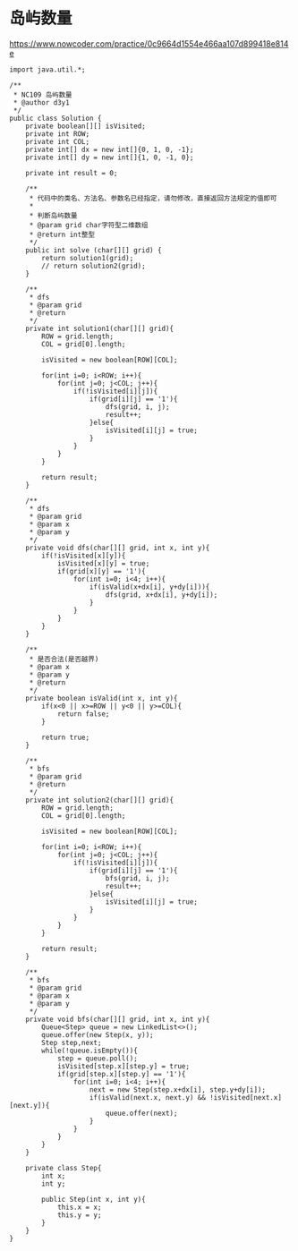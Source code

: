# 岛屿数量
https://www.nowcoder.com/practice/0c9664d1554e466aa107d899418e814e

    import java.util.*;
    
    /**
     * NC109 岛屿数量
     * @author d3y1
     */
    public class Solution {
        private boolean[][] isVisited;
        private int ROW;
        private int COL;
        private int[] dx = new int[]{0, 1, 0, -1};
        private int[] dy = new int[]{1, 0, -1, 0};
    
        private int result = 0;
    
        /**
         * 代码中的类名、方法名、参数名已经指定，请勿修改，直接返回方法规定的值即可
         *
         * 判断岛屿数量
         * @param grid char字符型二维数组
         * @return int整型
         */
        public int solve (char[][] grid) {
            return solution1(grid);
            // return solution2(grid);
        }
    
        /**
         * dfs
         * @param grid
         * @return
         */
        private int solution1(char[][] grid){
            ROW = grid.length;
            COL = grid[0].length;
    
            isVisited = new boolean[ROW][COL];
    
            for(int i=0; i<ROW; i++){
                for(int j=0; j<COL; j++){
                    if(!isVisited[i][j]){
                        if(grid[i][j] == '1'){
                            dfs(grid, i, j);
                            result++;
                        }else{
                            isVisited[i][j] = true;
                        }
                    }
                }
            }
    
            return result;
        }
    
        /**
         * dfs
         * @param grid
         * @param x
         * @param y
         */
        private void dfs(char[][] grid, int x, int y){
            if(!isVisited[x][y]){
                isVisited[x][y] = true;
                if(grid[x][y] == '1'){
                    for(int i=0; i<4; i++){
                        if(isValid(x+dx[i], y+dy[i])){
                            dfs(grid, x+dx[i], y+dy[i]);
                        }
                    }
                }
            }
        }
    
        /**
         * 是否合法(是否越界)
         * @param x
         * @param y
         * @return
         */
        private boolean isValid(int x, int y){
            if(x<0 || x>=ROW || y<0 || y>=COL){
                return false;
            }
    
            return true;
        }
    
        /**
         * bfs
         * @param grid
         * @return
         */
        private int solution2(char[][] grid){
            ROW = grid.length;
            COL = grid[0].length;
    
            isVisited = new boolean[ROW][COL];
    
            for(int i=0; i<ROW; i++){
                for(int j=0; j<COL; j++){
                    if(!isVisited[i][j]){
                        if(grid[i][j] == '1'){
                            bfs(grid, i, j);
                            result++;
                        }else{
                            isVisited[i][j] = true;
                        }
                    }
                }
            }
    
            return result;
        }
    
        /**
         * bfs
         * @param grid
         * @param x
         * @param y
         */
        private void bfs(char[][] grid, int x, int y){
            Queue<Step> queue = new LinkedList<>();
            queue.offer(new Step(x, y));
            Step step,next;
            while(!queue.isEmpty()){
                step = queue.poll();
                isVisited[step.x][step.y] = true;
                if(grid[step.x][step.y] == '1'){
                    for(int i=0; i<4; i++){
                        next = new Step(step.x+dx[i], step.y+dy[i]);
                        if(isValid(next.x, next.y) && !isVisited[next.x][next.y]){
                            queue.offer(next);
                        }
                    }
                }
            }
        }
    
        private class Step{
            int x;
            int y;
    
            public Step(int x, int y){
                this.x = x;
                this.y = y;
            }
        }
    }
    

